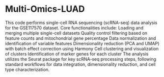 # Multi-Omics-LUAD

This code performs single-cell RNA sequencing (scRNA-seq) data analysis for the GSE117570 dataset.
Core functionalities include:
Loading and merging multiple single-cell datasets
Quality control filtering based on feature counts and mitochondrial gene percentage
Data normalization and identification of variable features
Dimensionality reduction (PCA and UMAP) with batch effect correction using Harmony
Cell clustering and visualization of clusters
Identification of marker genes for each cluster
The analysis utilizes the Seurat package for key scRNA-seq processing steps, following standard workflows for data integration, dimensionality reduction, and cell type characterization.
